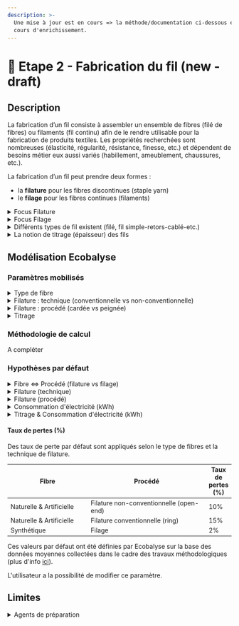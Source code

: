 ```yaml
---
description: >-
  Une mise à jour est en cours => la méthode/documentation ci-dessous est en
  cours d'enrichissement.
---
```


# 🧶 Etape 2 - Fabrication du fil (new - draft)

## Description

La fabrication d’un fil consiste à assembler un ensemble de fibres (filé de fibres) ou filaments (fil continu) afin de le rendre utilisable pour la fabrication de produits textiles. Les propriétés recherchées sont nombreuses (élasticité, régularité, résistance, finesse, etc.) et dépendent de besoins métier eux aussi variés (habillement, ameublement, chaussures, etc.).

La fabrication d’un fil peut prendre deux formes :&#x20;

* la **filature** pour les fibres discontinues (staple yarn)
* le **filage** pour les fibres continues (filaments)

<details>

<summary>Focus Filature</summary>

La filature concerne la fabrication d'un fil constitué de fibres discontinues. Les fibres naturelles ou artificielles sont majoritairement des fibres discontinues.&#x20;

Le fil résultant de l’assemblage de fibres discontinues est un filé (spun yarn).

Les fibres discontinues sont de différentes **longueurs**, on distingue généralement :&#x20;

* les fibres courtes => longueur inférieure à 5cm (ex : coton),
* les fibres longues => longueur supérieure à 5cm (ex : laine).

De plus, la filature permet de fabriquer des fils plus ou moins **gros.** Plus un fil est fin, plus le fil nécessite des fibres de bonne qualité - donc longues -. La filature d'un fil fin nécessite généralement une étape supplémentaire dans la préparation du fil : le peignage.

En **synthèse**, les procédés de filature peuvent être appréhendés comme suit :&#x20;

![](<../../.gitbook/assets/Filature 2.png>)



Cinq principales **étapes** sont nécessaires pour la filature :&#x20;

1. Epurer et nettoyer les fibres afin d’enlever le maximum d’impuretés
2. Démêler les fibres et les isoler afin de les disposer sous la forme d’un ruban continu (tout en poursuivant l’épuration des éléments non souhaités)
3. Paralléliser les fibres constituant ce ruban et parfaire l’opération en éliminant complètement les poussières/duvets/débris/fibres très courtes
4. Régulariser et affiner progressivement le ruban de fibres parallélisées afin d’obtenir la grosseur et la régularité requise
5. Tordre sur elle-même cette mèche afin de donner la cohésion et solidité nécessaire au fil obtenu; puis l’enrouler sur un support&#x20;
6. Fabriquer le fil (filature)\
   Deux techniques existent : \
   \- Conventionnelle = filature à anneaux (ring spun)\
   \- Non conventionnelle = filature à bouts libérées (open-end)\
   Productivité : 5x à 10x plus élevée (ne permet cependant pas de fabriquer des fils aussi fins que la filature à anneaux (la limite étant autour de 50 Nm). \
   En moyenne, la filature conventionnelle permet de fabriquer des fils constitués de 50 fibres tandis que celle non conventionnelle nécessite à minima 80 fibres.&#x20;

</details>

<details>

<summary>Focus Filage</summary>

Le filage concerne la fabrication d'un fil constitué de filaments (fibres continues). Les fibres synthétiques sont des fibres continues.&#x20;

Un filament se caractérise par une très grande longueur. Le fil résultant du filage s’appelle un fil monofilamentaire ou multifilamentaire (si le fil est constitué de plusieurs filaments).

Les filaments peuvent aussi être découpés afin de devenir des fibres discontinues (par craquage ou convertissage) permettant de mélanger des fibres de nature différente.&#x20;

Plusieurs étapes sont nécessaires pour filer des filaments :&#x20;

1. Extrusion de la matière afin de former des filaments via le passage de la matière dans les orifices de la filière
2. Etirage des filaments pour former des fibres continues&#x20;
3. Filage des filaments afin d’obtenir un fil (3 options possibles)\
   \- à sec : les polymères en solution passent une filière qui se situe dans un courant d’air chaud qui solidifie les filaments\
   \- par voie humide : les polymères en solution sont immergés dans un bain coagulant qui solidifie les filaments\
   \- par fusion : les polymères fondus passent dans une filière qui se situe dans un courant d’air froid qui solidifie les filaments

A la sortie de la filière les multi-filaments obtenus sont soit étirés entre plusieurs rouleaux pour former des fils continus soit coupés en fibres discontinues.

</details>

<details>

<summary>Différents types de fil existent (filé, fil simple-retors-cablé-etc.)</summary>

Les principaux types de fil sont les suivants :&#x20;

* filé (de fibres) ou multifilament : fil composé de plusieurs filaments (fibres continues) avec ou sans torsion
* fil simple : fil sans torsion (thread yarn)
* fil retors : fil composé de plusieurs fils simples avec torsion (plied yarn)
* fil cablé (cabled yarn) : fil composé de plusieurs fils, dont au moins un retors
* fil assemblé : fil sans torsion composé de plusieurs fils simple/retors/câblé&#x20;
* fil fantaisie : fil avec un esthétisme différent
* fil guipé : fil composé d’un fil d’âme sur lequel on vient enrouler un autre fil afin de le recouvrir&#x20;

</details>

<details>

<summary>La notion de titrage (épaisseur) des fils</summary>

Le titrage indique la grosseur d’un fil textile. L'industrie textile se sert de fils de différentes grosseurs. Le titrage (ou titre) est un système qui identifie la finesse des fils. Il est représenté par le rapport entre le poids et la longueur de ce fil.

Il existe deux systèmes permettant d’exprimer le titrage : \
\- le système direct : plus le fil est fin, plus le numéro est petit (ex : Dtex)\
\- le système indirect : plus le fil est fin, plus le numéro est élevé (ex : Nm)

Ecobalyse permet de préciser le titrage selon les deux systèmes via des unités de référence : le Numéro Metric (Nm) et le Décitex (Dtex).

La majorité des fils utilisés dans l'industrie varient entre une épaisseur minimale (Nm 200) et maximale (Nm 9).

Une valeur par défaut est appliquée selon le type de vêtement (t-shirt, robe, etc.).&#x20;

L'utilisateur a la possibilité de préciser cette valeur par défaut.

Cf. l'onglet [Explorer](https://ecobalyse.beta.gouv.fr/#/explore/textile/products) pour les valeurs par défaut.

</details>

## Modélisation Ecobalyse

### Paramètres mobilisés

<details>

<summary>Type de fibre</summary>

Le choix des fibres/matières (laine, coton, mix, polyester, etc.) impacte directement les étapes de production du fil.&#x20;

Les paramètres directement impactés par le type de fibre sont :&#x20;

* le procédé de fabrication du fil (filature vs filage)
* la technique de filature (conventionnelle vs non conventionnelle)
* le procédé de filature (fil cardé vs peigné)

</details>

<details>

<summary>Filature : technique (conventionnelle vs non-conventionnelle)</summary>

Les deux principales techniques de filature sont disponibles dans l'outil :&#x20;

* ring / à bouts libérés (filature conventionnelle)
* open-end / à anneaux (filature non conventionnelle)&#x20;

La technique non-conventionnelle (open-end) est plus efficace mais plus contraignante (l'ensemble des propriétés permises par la filature conventionnelle ne le sont pas par la filature non-conventionnelle tandis que les fils fins ne peuvent pas être fabriqués par la technique non-conventionnelle).&#x20;

</details>

<details>

<summary>Filature : procédé (cardée vs peignée)</summary>

La filature peut être cardée ("carded") ou peignée ("worsted/combed") selon la longueur des fibres souhaitée dans le fil. Dans le second cas, une étape additionnel (peignage) est mise en place pour éliminer les fibres les plus courtes, optimiser leurs alignement et éliminer les impuretés.&#x20;

Les fibres courtes et longues peuvent être peignées. Cependant, le titrage du fil impact aussi le choix d'ajouter une étape de peignage. Plus le fil est fin, plus la préparation des fibres est poussée, plus l'étape de peignage est nécessaire.

</details>

<details>

<summary>Titrage </summary>

Le titrage du fil est mobilisé à double titre :&#x20;

* lors de l'étape **Tissage** : permet de calculer la densité de fils du tissu et donc la consommation d'électricité (kWh) de l'étape,
* lors de l'étape de **Fabrication du fil**  :  la consommation d'électricité moyenne de la filature/filage d'un kg de fil dépend directement de son titrage (plus le fil est fin, plus la quantité de matière à transformer est élevée pour produire la quantité de fil désirée).&#x20;

</details>

### Méthodologie de calcul

A compléter



### Hypothèses par défaut

<details>

<summary>Fibre &#x3C;=> Procédé (filature vs filage)</summary>

Fibres naturelles et artificielles (coton, laine, lin, viscose, etc.) = **Filature**

Matières synthétiques (acrylic, elastane, etc.) = **Filage**

Mix de matière = **Filature**

</details>

<details>

<summary>Filature (technique) </summary>

Par défaut, les fibres naturelles et artificielles sont fabriquées en filature conventionnelle (ring). L'utilisateur a la possibilité de modifier ce paramètre et de sélectionne la technique open-end (non-conventionnelle).&#x20;

</details>

<details>

<summary>Filature (procédé)</summary>

Les fibres naturelles et artificielles peuvent être de différentes longueur. Ecobalyse attribue par défaut chaque fibre discontinue en :&#x20;

* fibre courte (longueur <5 cm),
* fibre longue (longueur >5 cm).

Cf. [Explorateur Matières ](https://ecobalyse.beta.gouv.fr/#/explore/textile/materials)pour plus d'info.

Selon le titrage du fil, un procédé de filature (cardée vs peignée) est attribué par défaut : ![](../../.gitbook/assets/image.png)

L'utilisateur a la possibilité de modifier ce paramètre.

</details>

<details>

<summary>Consommation d'électricité (kWh)</summary>

La consommation d'électricité de la fabrication d'un fil dépend directement des paramètres susmentionnés  :&#x20;

* du procédé utilisé (filage vs filature),
* de la technologie de filature utilisée (conventionnelle vs non-conventionnelle),
* du type de filature (cardée vs peignée)
* du titrage du fil\
  (plus le fil est épais, plus la quantité de fil à produire est faible pour un poids donné).&#x20;

**Valeurs par défaut  (kWh)**&#x20;

![](<../../.gitbook/assets/Tableau kWh et titrage (1).png>)

Ces valeurs par défaut ont été définies par Ecobalyse sur la base des données moyennes collectées dans le cadre des travaux méthodologiques (plus d'info [ici](https://docs.google.com/presentation/d/1NKjkK9IiWRp7aMC\_lmG6cju2XWMgExHR5t-\_GTsq\_jY/edit?usp=sharing)).&#x20;

</details>

<details>

<summary>Titrage &#x26; Consommation d'électricité (kWh)</summary>

Une corrélation linéraire est appliquée par défaut entre le titrage du fil (Nm) et la consommation d'électricité (kWh).&#x20;

Par défaut, Ecobalyse considère que les consommations d'électricité pre-définies s'appliquent à un fil moyen dont le titrage est de 50 Nm / 200 Dtex.

_Illustration :_&#x20;

![](https://lh4.googleusercontent.com/VuoNnhNFXR6IPFHxgiVB-YFL6UEWKkbQz5GdqGbT\_BoS2UKbR1JsbYfYX8JKvOzmz\_Vxu\_0KwJ4stNIdrgcr1vEMdNz9tNotYCbpkRRy5Kk\_C0OSqdLMDtnyPUsEIo85pjHcqmBeki-lg-UM\_aqh30PBKw=s2048)

Toutes choses égales par ailleurs, plus le fil est fin, plus le nombre d'opérations à effectuer lors de la fabrication du fil est élevé pour produire une quantité de fil donnée. Une telle corrélation est mise en lumière dans différents travaux de la filière tandis que plusieurs réferntiels partagent ce constat. C'est par exemple le cas des référentiels _PEFCR A\&F_ et _HiggIndex_ qui déclinent différents procédés de filature selon différents titrages de fil.&#x20;

</details>

#### Taux de pertes (%)

Des taux de perte par défaut sont appliqués selon le type de fibres et la technique de filature.

<table><thead><tr><th width="227.33333333333331">Fibre</th><th width="354">Procédé</th><th>Taux de pertes (%)</th></tr></thead><tbody><tr><td>Naturelle &#x26; Artificielle</td><td>Filature non-conventionnelle (open-end)</td><td>10%</td></tr><tr><td>Naturelle &#x26; Artificielle</td><td>Filature conventionnelle (ring) </td><td>15%</td></tr><tr><td>Synthétique</td><td>Filage</td><td>2%</td></tr></tbody></table>

Ces valeurs par défaut ont été définies par Ecobalyse sur la base des données moyennes collectées dans le cadre des travaux méthodologiques (plus d'info [ici](https://docs.google.com/presentation/d/1NKjkK9IiWRp7aMC\_lmG6cju2XWMgExHR5t-\_GTsq\_jY/edit?usp=sharing)).

L'utilisateur a la possibilité de modifier ce paramètre.&#x20;

## Limites

<details>

<summary>Agents de préparation </summary>

Différents agents de préparation (ex : lubrifiants) sont appliqués sur les fibres tout au long des étapes de la fabrication d'un fil afin d'optimiser les étapes. L'inventaire de ces flux de substances chimiques ainsi que leurs caractérisation est aujourd'hui difficile à évaluer.&#x20;

&#x20;

**Illustration de paramètres modélisables :**&#x20;

![](<../../.gitbook/assets/image (12).png>)

</details>

